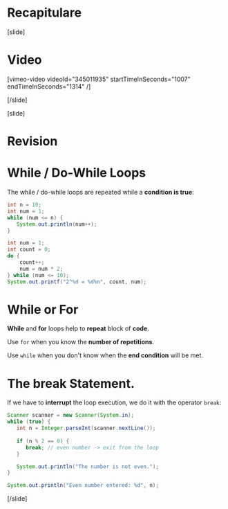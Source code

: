 # Recapitulare

[slide]
# Video
[vimeo-video videoId="345011935" startTimeInSeconds="1007" endTimeInSeconds="1314" /]

[/slide]

[slide]
# Revision

# While / Do-While Loops
The while / do-while loops are repeated while a **condition is true**:

```java live
int n = 10;
int num = 1;
while (num <= n) {
   System.out.println(num++);
}
```

``` java live
int num = 1;
int count = 0;
do {
    count++;
    num = num * 2;
} while (num <= 10);
System.out.printf("2^%d = %d%n", count, num);
```

# While or For
**While** and **for** loops help to **repeat** block of **code**.

Use `for` when you know the **number of repetitions**.

Use `while` when you don't know when the **end condition** will be met.

# The break Statement.
If we have to **interrupt** the loop execution, we do it with the operator `break`:
``` java
Scanner scanner = new Scanner(System.in);
while (true) {
   int n = Integer.parseInt(scanner.nextLine());
   
   if (n % 2 == 0) {
      break; // even number -> exit from the loop
   }

   System.out.println("The number is not even.");
}

System.out.println("Even number entered: %d", n);
```
[/slide]